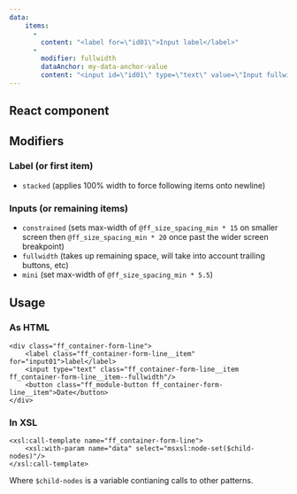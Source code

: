 ```yaml
---
data:
    items:
      -
        content: "<label for=\"id01\">Input label</label>"
      -              
        modifier: fullwidth
        dataAnchor: my-data-anchor-value
        content: "<input id=\"id01\" type=\"text\" value=\"Input fullwidth\"/>"
---
```


## React component

<div data-ff_container-form-line="" ></div>

## Modifiers

### Label (or first item)

- `stacked` (applies 100% width to force following items onto newline)

### Inputs (or remaining items)

- `constrained` (sets max-width of `@ff_size_spacing_min * 15` on smaller screen then `@ff_size_spacing_min * 20` once past the wider screen breakpoint)
- `fullwidth` (takes up remaining space, will take into account trailing buttons, etc)
- `mini` (set max-width of `@ff_size_spacing_min * 5.5`)

## Usage
### As HTML
```
<div class="ff_container-form-line">
    <label class="ff_container-form-line__item" for="input01">label</label>
    <input type="text" class="ff_container-form-line__item ff_container-form-line__item--fullwidth"/>
    <button class="ff_module-button ff_container-form-line__item">Date</button>
</div>
```

### In XSL
```
<xsl:call-template name="ff_container-form-line">
    <xsl:with-param name="data" select="msxsl:node-set($child-nodes)"/>
</xsl:call-template>
```

Where `$child-nodes` is a variable contianing calls to other patterns.
